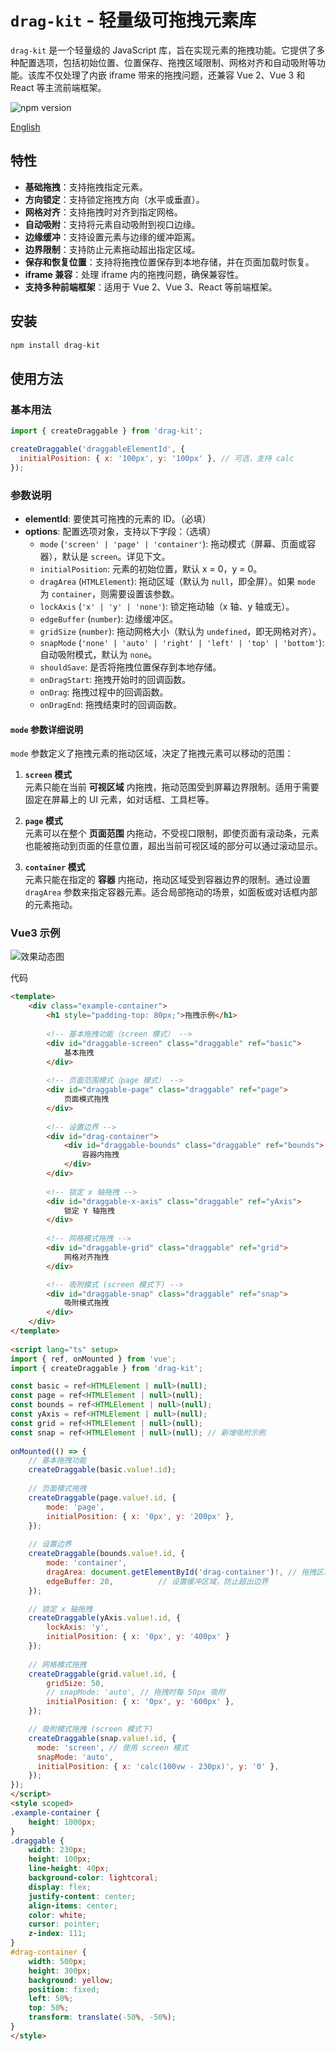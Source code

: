 # `drag-kit` - 轻量级可拖拽元素库

`drag-kit` 是一个轻量级的 JavaScript 库，旨在实现元素的拖拽功能。它提供了多种配置选项，包括初始位置、位置保存、拖拽区域限制、网格对齐和自动吸附等功能。该库不仅处理了内嵌 iframe 带来的拖拽问题，还兼容 Vue 2、Vue 3 和 React 等主流前端框架。

![npm version](https://img.shields.io/npm/v/drag-kit)

[English](https://github.com/SailingCoder/drag-kit/blob/main/doc/README_EN.md)

## 特性

- **基础拖拽**：支持拖拽指定元素。
- **方向锁定**：支持锁定拖拽方向（水平或垂直）。
- **网格对齐**：支持拖拽时对齐到指定网格。
- **自动吸附**：支持将元素自动吸附到视口边缘。
- **边缘缓冲**：支持设置元素与边缘的缓冲距离。
- **边界限制**：支持防止元素拖动超出指定区域。
- **保存和恢复位置**：支持将拖拽位置保存到本地存储，并在页面加载时恢复。
- **iframe 兼容**：处理 iframe 内的拖拽问题，确保兼容性。
- **支持多种前端框架**：适用于 Vue 2、Vue 3、React 等前端框架。

## 安装

```bash
npm install drag-kit
```

## 使用方法

### 基本用法

```javascript
import { createDraggable } from 'drag-kit';

createDraggable('draggableElementId', {
  initialPosition: { x: '100px', y: '100px' }, // 可选，支持 calc
});
```

### 参数说明

- **elementId**: 要使其可拖拽的元素的 ID。（必填）
- **options**: 配置选项对象，支持以下字段：（选填）
  - `mode` (`'screen' | 'page' | 'container'`): 拖动模式（屏幕、页面或容器），默认是 `screen`。详见下文。
  - `initialPosition`: 元素的初始位置，默认 x = 0，y = 0。
  - `dragArea` (`HTMLElement`): 拖动区域（默认为 `null`，即全屏）。如果 `mode` 为 `container`，则需要设置该参数。
  - `lockAxis` (`'x' | 'y' | 'none'`): 锁定拖动轴（x 轴、y 轴或无）。
  - `edgeBuffer` (`number`): 边缘缓冲区。
  - `gridSize` (`number`): 拖动网格大小（默认为 `undefined`，即无网格对齐）。
  - `snapMode` (`'none' | 'auto' | 'right' | 'left' | 'top' | 'bottom'`): 自动吸附模式，默认为 `none`。
  - `shouldSave`: 是否将拖拽位置保存到本地存储。
  - `onDragStart`: 拖拽开始时的回调函数。
  - `onDrag`: 拖拽过程中的回调函数。
  - `onDragEnd`: 拖拽结束时的回调函数。

#### `mode` 参数详细说明

`mode` 参数定义了拖拽元素的拖动区域，决定了拖拽元素可以移动的范围：

1. **`screen` 模式**  
   元素只能在当前 **可视区域** 内拖拽，拖动范围受到屏幕边界限制。适用于需要固定在屏幕上的 UI 元素，如对话框、工具栏等。

2. **`page` 模式**  
   元素可以在整个 **页面范围** 内拖动，不受视口限制，即使页面有滚动条，元素也能被拖动到页面的任意位置，超出当前可视区域的部分可以通过滚动显示。

3. **`container` 模式**  
   元素只能在指定的 **容器** 内拖动，拖动区域受到容器边界的限制。通过设置 `dragArea` 参数来指定容器元素。适合局部拖动的场景，如面板或对话框内部的元素拖动。

### Vue3 示例

![效果动态图](https://i-blog.csdnimg.cn/direct/22b05079dbe744439933dcbcf860a065.gif)

代码

```html
<template>
    <div class="example-container">
        <h1 style="padding-top: 80px;">拖拽示例</h1>
    
        <!-- 基本拖拽功能（screen 模式） -->
        <div id="draggable-screen" class="draggable" ref="basic">
            基本拖拽
        </div>
    
        <!-- 页面范围模式（page 模式） -->
        <div id="draggable-page" class="draggable" ref="page">
            页面模式拖拽
        </div>
    
        <!-- 设置边界 -->
        <div id="drag-container">
            <div id="draggable-bounds" class="draggable" ref="bounds">
                容器内拖拽
            </div>
        </div>
    
        <!-- 锁定 x 轴拖拽 -->
        <div id="draggable-x-axis" class="draggable" ref="yAxis">
            锁定 Y 轴拖拽
        </div>
    
        <!-- 网格模式拖拽 -->
        <div id="draggable-grid" class="draggable" ref="grid">
            网格对齐拖拽
        </div>

        <!-- 吸附模式 (screen 模式下) -->
        <div id="draggable-snap" class="draggable" ref="snap">
            吸附模式拖拽
        </div>
    </div>
</template>
  
<script lang="ts" setup>
import { ref, onMounted } from 'vue';
import { createDraggable } from 'drag-kit';

const basic = ref<HTMLElement | null>(null);
const page = ref<HTMLElement | null>(null);
const bounds = ref<HTMLElement | null>(null);
const yAxis = ref<HTMLElement | null>(null);
const grid = ref<HTMLElement | null>(null);
const snap = ref<HTMLElement | null>(null); // 新增吸附示例
  
onMounted(() => {
    // 基本拖拽功能
    createDraggable(basic.value!.id);
  
    // 页面模式拖拽
    createDraggable(page.value!.id, {
        mode: 'page',
        initialPosition: { x: '0px', y: '200px' },
    });
  
    // 设置边界
    createDraggable(bounds.value!.id, {
        mode: 'container',
        dragArea: document.getElementById('drag-container')!, // 拖拽区域为指定元素
        edgeBuffer: 20,          // 设置缓冲区域，防止超出边界
    });

    // 锁定 x 轴拖拽
    createDraggable(yAxis.value!.id, { 
        lockAxis: 'y', 
        initialPosition: { x: '0px', y: '400px' } 
    });
  
    // 网格模式拖拽
    createDraggable(grid.value!.id, {
        gridSize: 50,  
        // snapMode: 'auto', // 拖拽时每 50px 吸附
        initialPosition: { x: '0px', y: '600px' },
    });

    // 吸附模式拖拽 (screen 模式下)
    createDraggable(snap.value!.id, {
      mode: 'screen', // 使用 screen 模式
      snapMode: 'auto',
      initialPosition: { x: 'calc(100vw - 230px)', y: '0' },
    });
});
</script>
<style scoped>
.example-container {
    height: 1000px;
}
.draggable {
    width: 230px;
    height: 100px;
    line-height: 40px;
    background-color: lightcoral;
    display: flex;
    justify-content: center;
    align-items: center;
    color: white;
    cursor: pointer;
    z-index: 111;
}
#drag-container {
    width: 500px;
    height: 300px;
    background: yellow;
    position: fixed;
    left: 50%;
    top: 50%;
    transform: translate(-50%, -50%);
}
</style>
```